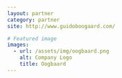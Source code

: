 ```yaml
---
layout: partner
category: partner
site: http://www.guidoboogaard.com/

# Featured image
images:
  - url: /assets/img/oogbaard.png
    alt: Company Logo
    title: Oogbaard
---
```

